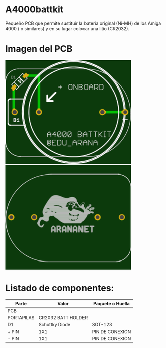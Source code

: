 # A4000battkit

Pequeño PCB que permite sustituir la batería original (Ni-MH) de los Amiga 4000 ( o similares) y en su lugar colocar una litio (CR2032).

# Imagen del PCB

<img src="https://github.com/arananet/a4000battkit/blob/master/images/frente.png?raw=true" width="400">

<img src="https://github.com/arananet/a4000battkit/blob/master/images/trasero.png?raw=true" width="400">

# Listado de componentes:

| Parte         | Valor                   | Paquete o Huella               |
| ------------- | ----------------------- | ------------------------------ | 
| PCB           |                         |                                |
| PORTAPILAS    | CR2032 BATT HOLDER      |                                |
| D1            | Schottky Diode          | SOT-123                        |
| + PIN         | 1X1                     | PIN DE CONEXIÓN                |
| - PIN         | 1X1                     | PIN DE CONEXIÓN                |



